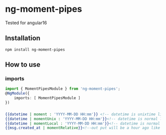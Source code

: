 # ng-moment-pipes
Tested for angular16

## Installation
```
npm install ng-moment-pipes
```
## How to use

### imports
``` app.module.ts
import { MomentPipesModule } from 'ng-moment-pipes';
@NgModule({
    imports: [ MomentPipesModule ]
})
```

###
``` app.html
{{datetime | moment : 'YYYY-MM-DD HH:mm'}} <!-- datetime is unixtime like 1592345678 -->
{{datetime | momentUnix : 'YYYY-MM-DD HH:mm'}}<!-- datetime is normal like 1592345678 -->
{{datetime | momentLocal : 'YYYY-MM-DD HH:mm'}}<!-- datetime is normal like 1592345678 -->
{{msg.created_at | momentRelative}}<!--out put will be a hour ago like that -->
```
